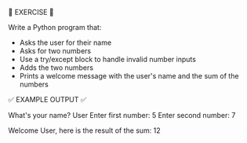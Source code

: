 📝 EXERCISE 📝

Write a Python program that:

- Asks the user for their name
- Asks for two numbers
- Use a try/except block to handle invalid number inputs
- Adds the two numbers
- Prints a welcome message with the user's name and the sum of the numbers


✅ EXAMPLE OUTPUT ✅

What's your name? User
Enter first number: 5
Enter second number: 7

Welcome User, here is the result of the sum: 12